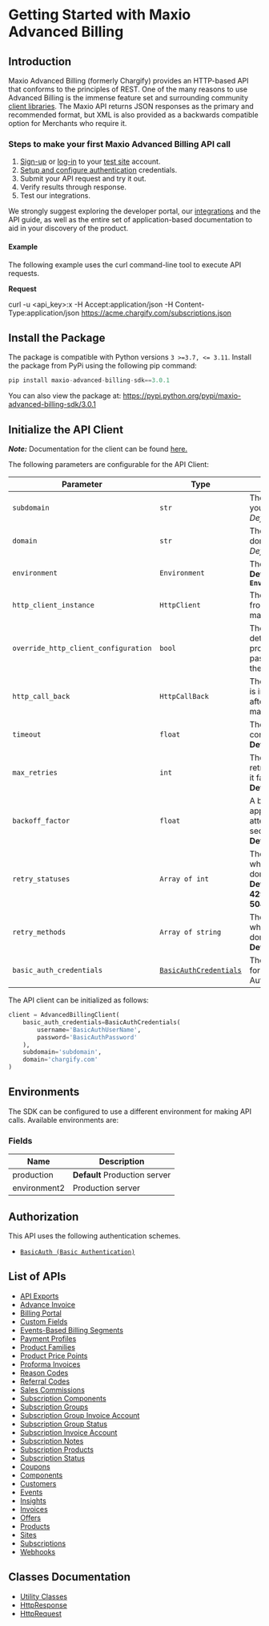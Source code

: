 
# Getting Started with Maxio Advanced Billing

## Introduction

Maxio Advanced Billing (formerly Chargify) provides an HTTP-based API that conforms to the principles of REST.
One of the many reasons to use Advanced Billing is the immense feature set and surrounding community [client libraries](page:development-tools/client-libraries).
The Maxio API returns JSON responses as the primary and recommended format, but XML is also provided as a backwards compatible option for Merchants who require it.

### Steps to make your first Maxio Advanced Billing API call

1. [Sign-up](https://app.chargify.com/signup/maxio-billing-sandbox) or [log-in](https://app.chargify.com/login.html) to your [test site](https://maxio-chargify.zendesk.com/hc/en-us/articles/5405553861773-Testing-Intro) account.
2. [Setup and configure authentication](https://maxio-chargify.zendesk.com/hc/en-us/articles/5405281550477-API-Keys#api) credentials.
3. Submit your API request and try it out.
4. Verify results through response.
5. Test our integrations.

We strongly suggest exploring the developer portal, our [integrations](https://www.maxio.com/integrations) and the API guide, as well as the entire set of application-based documentation to aid in your discovery of the product.

#### Example

The following example uses the curl command-line tool to execute API requests.

**Request**

curl -u <api_key>:x -H Accept:application/json -H Content-Type:application/json https://acme.chargify.com/subscriptions.json

## Install the Package

The package is compatible with Python versions `3 >=3.7, <= 3.11`.
Install the package from PyPi using the following pip command:

```python
pip install maxio-advanced-billing-sdk==3.0.1
```

You can also view the package at:
https://pypi.python.org/pypi/maxio-advanced-billing-sdk/3.0.1

## Initialize the API Client

**_Note:_** Documentation for the client can be found [here.](https://www.github.com/maxio-com/ab-python-sdk/tree/3.0.1/doc/client.md)

The following parameters are configurable for the API Client:

| Parameter | Type | Description |
|  --- | --- | --- |
| `subdomain` | `str` | The subdomain for your Chargify site.<br>*Default*: `'subdomain'` |
| `domain` | `str` | The Chargify server domain.<br>*Default*: `'chargify.com'` |
| `environment` | `Environment` | The API environment. <br> **Default: `Environment.PRODUCTION`** |
| `http_client_instance` | `HttpClient` | The Http Client passed from the sdk user for making requests |
| `override_http_client_configuration` | `bool` | The value which determines to override properties of the passed Http Client from the sdk user |
| `http_call_back` | `HttpCallBack` | The callback value that is invoked before and after an HTTP call is made to an endpoint |
| `timeout` | `float` | The value to use for connection timeout. <br> **Default: 30** |
| `max_retries` | `int` | The number of times to retry an endpoint call if it fails. <br> **Default: 0** |
| `backoff_factor` | `float` | A backoff factor to apply between attempts after the second try. <br> **Default: 2** |
| `retry_statuses` | `Array of int` | The http statuses on which retry is to be done. <br> **Default: [408, 413, 429, 500, 502, 503, 504, 521, 522, 524]** |
| `retry_methods` | `Array of string` | The http methods on which retry is to be done. <br> **Default: ['GET', 'PUT']** |
| `basic_auth_credentials` | [`BasicAuthCredentials`](https://www.github.com/maxio-com/ab-python-sdk/tree/3.0.1/doc/$a/https://www.github.com/maxio-com/ab-python-sdk/tree/3.0.1/basic-authentication.md) | The credential object for Basic Authentication |

The API client can be initialized as follows:

```python
client = AdvancedBillingClient(
    basic_auth_credentials=BasicAuthCredentials(
        username='BasicAuthUserName',
        password='BasicAuthPassword'
    ),
    subdomain='subdomain',
    domain='chargify.com'
)
```

## Environments

The SDK can be configured to use a different environment for making API calls. Available environments are:

### Fields

| Name | Description |
|  --- | --- |
| production | **Default** Production server |
| environment2 | Production server |

## Authorization

This API uses the following authentication schemes.

* [`BasicAuth (Basic Authentication)`](https://www.github.com/maxio-com/ab-python-sdk/tree/3.0.1/doc/$a/https://www.github.com/maxio-com/ab-python-sdk/tree/3.0.1/basic-authentication.md)

## List of APIs

* [API Exports](https://www.github.com/maxio-com/ab-python-sdk/tree/3.0.1/doc/controllers/api-exports.md)
* [Advance Invoice](https://www.github.com/maxio-com/ab-python-sdk/tree/3.0.1/doc/controllers/advance-invoice.md)
* [Billing Portal](https://www.github.com/maxio-com/ab-python-sdk/tree/3.0.1/doc/controllers/billing-portal.md)
* [Custom Fields](https://www.github.com/maxio-com/ab-python-sdk/tree/3.0.1/doc/controllers/custom-fields.md)
* [Events-Based Billing Segments](https://www.github.com/maxio-com/ab-python-sdk/tree/3.0.1/doc/controllers/events-based-billing-segments.md)
* [Payment Profiles](https://www.github.com/maxio-com/ab-python-sdk/tree/3.0.1/doc/controllers/payment-profiles.md)
* [Product Families](https://www.github.com/maxio-com/ab-python-sdk/tree/3.0.1/doc/controllers/product-families.md)
* [Product Price Points](https://www.github.com/maxio-com/ab-python-sdk/tree/3.0.1/doc/controllers/product-price-points.md)
* [Proforma Invoices](https://www.github.com/maxio-com/ab-python-sdk/tree/3.0.1/doc/controllers/proforma-invoices.md)
* [Reason Codes](https://www.github.com/maxio-com/ab-python-sdk/tree/3.0.1/doc/controllers/reason-codes.md)
* [Referral Codes](https://www.github.com/maxio-com/ab-python-sdk/tree/3.0.1/doc/controllers/referral-codes.md)
* [Sales Commissions](https://www.github.com/maxio-com/ab-python-sdk/tree/3.0.1/doc/controllers/sales-commissions.md)
* [Subscription Components](https://www.github.com/maxio-com/ab-python-sdk/tree/3.0.1/doc/controllers/subscription-components.md)
* [Subscription Groups](https://www.github.com/maxio-com/ab-python-sdk/tree/3.0.1/doc/controllers/subscription-groups.md)
* [Subscription Group Invoice Account](https://www.github.com/maxio-com/ab-python-sdk/tree/3.0.1/doc/controllers/subscription-group-invoice-account.md)
* [Subscription Group Status](https://www.github.com/maxio-com/ab-python-sdk/tree/3.0.1/doc/controllers/subscription-group-status.md)
* [Subscription Invoice Account](https://www.github.com/maxio-com/ab-python-sdk/tree/3.0.1/doc/controllers/subscription-invoice-account.md)
* [Subscription Notes](https://www.github.com/maxio-com/ab-python-sdk/tree/3.0.1/doc/controllers/subscription-notes.md)
* [Subscription Products](https://www.github.com/maxio-com/ab-python-sdk/tree/3.0.1/doc/controllers/subscription-products.md)
* [Subscription Status](https://www.github.com/maxio-com/ab-python-sdk/tree/3.0.1/doc/controllers/subscription-status.md)
* [Coupons](https://www.github.com/maxio-com/ab-python-sdk/tree/3.0.1/doc/controllers/coupons.md)
* [Components](https://www.github.com/maxio-com/ab-python-sdk/tree/3.0.1/doc/controllers/components.md)
* [Customers](https://www.github.com/maxio-com/ab-python-sdk/tree/3.0.1/doc/controllers/customers.md)
* [Events](https://www.github.com/maxio-com/ab-python-sdk/tree/3.0.1/doc/controllers/events.md)
* [Insights](https://www.github.com/maxio-com/ab-python-sdk/tree/3.0.1/doc/controllers/insights.md)
* [Invoices](https://www.github.com/maxio-com/ab-python-sdk/tree/3.0.1/doc/controllers/invoices.md)
* [Offers](https://www.github.com/maxio-com/ab-python-sdk/tree/3.0.1/doc/controllers/offers.md)
* [Products](https://www.github.com/maxio-com/ab-python-sdk/tree/3.0.1/doc/controllers/products.md)
* [Sites](https://www.github.com/maxio-com/ab-python-sdk/tree/3.0.1/doc/controllers/sites.md)
* [Subscriptions](https://www.github.com/maxio-com/ab-python-sdk/tree/3.0.1/doc/controllers/subscriptions.md)
* [Webhooks](https://www.github.com/maxio-com/ab-python-sdk/tree/3.0.1/doc/controllers/webhooks.md)

## Classes Documentation

* [Utility Classes](https://www.github.com/maxio-com/ab-python-sdk/tree/3.0.1/doc/utility-classes.md)
* [HttpResponse](https://www.github.com/maxio-com/ab-python-sdk/tree/3.0.1/doc/http-response.md)
* [HttpRequest](https://www.github.com/maxio-com/ab-python-sdk/tree/3.0.1/doc/http-request.md)

